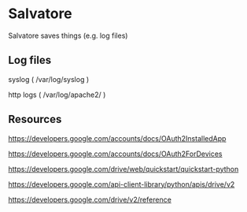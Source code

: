 Salvatore
=========

Salvatore saves things (e.g. log files)

Log files
---------

syslog ( /var/log/syslog )

http logs ( /var/log/apache2/ )

Resources
---------

https://developers.google.com/accounts/docs/OAuth2InstalledApp

https://developers.google.com/accounts/docs/OAuth2ForDevices

https://developers.google.com/drive/web/quickstart/quickstart-python

https://developers.google.com/api-client-library/python/apis/drive/v2

https://developers.google.com/drive/v2/reference
